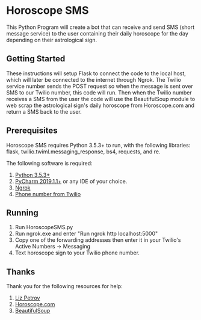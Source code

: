 # Horoscope SMS

This Python Program will create a bot that can receive and send SMS (short message service) to the user containing their daily horoscope for the day depending on their astrological sign.

## Getting Started

These instructions will setup Flask to connect the code to the local host, which will later be connected to the internet through Ngrok. The Twilio service number sends the POST request so when the message is sent over SMS to our Twilio number, this code will run. Then when the Twilio number receives a SMS from the user the code will use the BeautifulSoup module to web scrap the astrological sign's daily horoscope from Horoscope.com and return a SMS back to the user.

## Prerequisites

Horoscope SMS requires Python 3.5.3+ to run, with the following libraries: flask, twilio.twiml.messaging_response, bs4, requests, and re.

The following software is required:
1. [Python 3.5.3+](https://www.python.org/downloads/)
2. [PyCharm 2019.1.1+](https://www.jetbrains.com/pycharm/download/#section=windows) or any IDE of your choice.
3. [Ngrok](https://ngrok.com/)
4. [Phone number from Twilio](https://www.twilio.com/)


## Running

1. Run HoroscopeSMS.py
2. Run ngrok.exe and enter "Run ngrok http localhost:5000"
3. Copy one of the forwarding addresses then enter it in your Twilio's Active Numbers -> Messaging 
4. Text horoscope sign to your Twilio phone number.

## Thanks
Thank you for the following resources for help:
1. [Liz Petrov](https://makezine.com/projects/sms-bot/)
2. [Horoscope.com](https://www.horoscope.com/)
3. [BeautifulSoup](https://www.crummy.com/software/BeautifulSoup/bs4/doc/)
